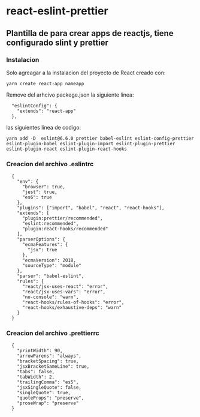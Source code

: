# react-eslint-prettier

## Plantilla de para crear apps de reactjs, tiene configurado slint y prettier


### Instalacion

Solo agreagar a la instalacion del proyecto de React creado con:

```
yarn create react-app nameapp
```

Remove del arhcivo packege.json la siguiente linea:
```
  "eslintConfig": {
    "extends": "react-app"
  },
```

las siguientes linea de codigo:
```
yarn add -D  eslint@6.6.0 prettier babel-eslint eslint-config-prettier eslint-plugin-babel eslint-plugin-import eslint-plugin-prettier eslint-plugin-react eslint-plugin-react-hooks 
```

### Creacion del archivo .eslintrc
```
  {
    "env": {
      "browser": true,
      "jest": true,
      "es6": true
    },
    "plugins": ["import", "babel", "react", "react-hooks"],
    "extends": [
      "plugin:prettier/recommended",
      "eslint:recommended",
      "plugin:react-hooks/recommended"
    ],
    "parserOptions": {
      "ecmaFeatures": {
        "jsx": true
      },
      "ecmaVersion": 2018,
      "sourceType": "module"
    },
    "parser": "babel-eslint",
    "rules": {
      "react/jsx-uses-react": "error",
      "react/jsx-uses-vars": "error",
      "no-console": "warn",
      "react-hooks/rules-of-hooks": "error",
      "react-hooks/exhaustive-deps": "warn"
    }
  }
```

### Creacion del archivo .prettierrc
```
  {
    "printWidth": 90,
    "arrowParens": "always",
    "bracketSpacing": true,
    "jsxBracketSameLine": true,
    "tabs": false,
    "tabWidth": 2,
    "trailingComma": "es5",
    "jsxSingleQuote": false,
    "singleQuote": true,
    "quoteProps": "preserve",
    "proseWrap": "preserve"
  }
```